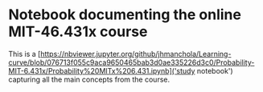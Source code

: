 # Notebook documenting the online MIT-46.431x course

This is a [https://nbviewer.jupyter.org/github/jhmanchola/Learning-curve/blob/076713f055c9aca9650465bab3d0ae335226d3c0/Probability-MIT-6.431x/Probability%20MITx%206.431.ipynb]('study notebook') capturing all the main concepts from the course.
